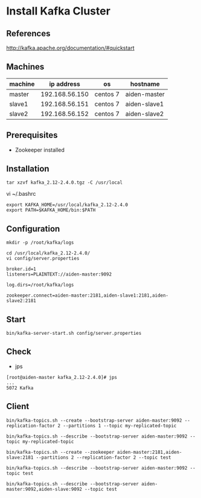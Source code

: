 # Install Kafka Cluster

## References

http://kafka.apache.org/documentation/#quickstart

## Machines

machine | ip address | os | hostname 
-|-|-|-
master | 192.168.56.150 | centos 7 | aiden-master
slave1 | 192.168.56.151 | centos 7 | aiden-slave1
slave2 | 192.168.56.152 | centos 7 | aiden-slave2

## Prerequisites

- Zookeeper installed


## Installation

```
tar xzvf kafka_2.12-2.4.0.tgz -C /usr/local
```

vi ~/.bashrc
```
export KAFKA_HOME=/usr/local/kafka_2.12-2.4.0
export PATH=$KAFKA_HOME/bin:$PATH
```


## Configuration

```
mkdir -p /root/kafka/logs

cd /usr/local/kafka_2.12-2.4.0/
vi config/server.properties
```

```
broker.id=1
listeners=PLAINTEXT://aiden-master:9092

log.dirs=/root/kafka/logs

zookeeper.connect=aiden-master:2181,aiden-slave1:2181,aiden-slave2:2181
```



## Start

```
bin/kafka-server-start.sh config/server.properties
```

## Check

- jps
```
[root@aiden-master kafka_2.12-2.4.0]# jps
...
5072 Kafka
```


## Client

```
bin/kafka-topics.sh --create --bootstrap-server aiden-master:9092 --replication-factor 2 --partitions 1 --topic my-replicated-topic

bin/kafka-topics.sh --describe --bootstrap-server aiden-master:9092 --topic my-replicated-topic

bin/kafka-topics.sh --create --zookeeper aiden-master:2181,aiden-slave:2181 --partitions 2 --replication-factor 2 --topic test

bin/kafka-topics.sh --describe --bootstrap-server aiden-master:9092 --topic test

bin/kafka-topics.sh --describe --bootstrap-server aiden-master:9092,aiden-slave:9092 --topic test
```

